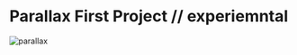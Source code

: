 # Parallax First Project // experiemntal 


![parallax](https://github.com/adelinetr/parallax-expermient/assets/119743518/c213d0ea-de9c-4206-bb49-588cc0fd0dae)
